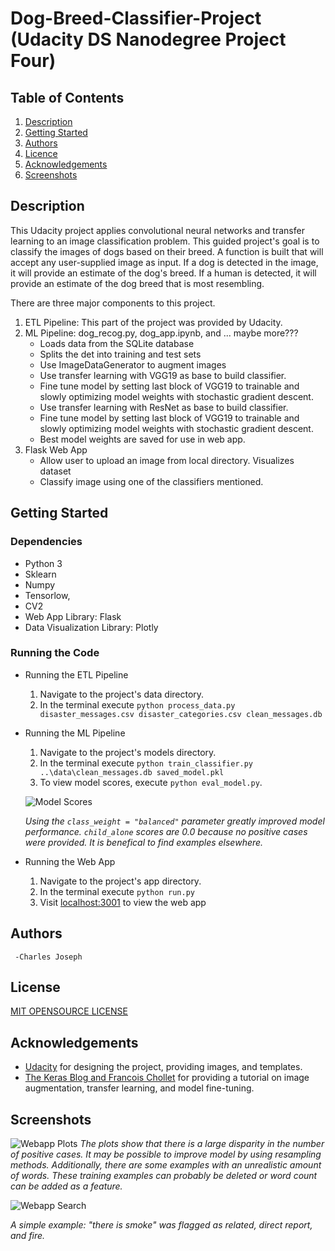 # Dog-Breed-Classifier-Project (Udacity DS Nanodegree Project Four)

## Table of Contents
1.  [Description](#description)
2.  [Getting Started](#getting-started)
3.  [Authors](#authors)
4.  [Licence](#license)
5.  [Acknowledgements](#acknowledgements)
6.  [Screenshots](#screenshots)

## Description
This Udacity project applies convolutional neural networks and transfer learning to an image classification problem. This guided project's goal is to classify the images of dogs based on their breed. A function is built that will accept any user-supplied image as input. If a dog is detected in the image, it will provide an estimate of the dog's breed. If a human is detected, it will provide an estimate of the dog breed that is most resembling.

There are three major components to this project.
1. ETL Pipeline: This part of the project was provided by Udacity.
2. ML Pipeline: dog_recog.py, dog_app.ipynb, and ... maybe more???
    - Loads data from the SQLite database
    - Splits the det into training and test sets
    - Use ImageDataGenerator to augment images
    - Use transfer learning with VGG19 as base to build classifier.
    - Fine tune model by setting last block of VGG19 to trainable and slowly optimizing model weights with stochastic gradient descent.
    - Use transfer learning with ResNet as base to build classifier.
    - Fine tune model by setting last block of VGG19 to trainable and slowly optimizing model weights with stochastic gradient descent.  
    - Best model weights are saved for use in web app.
3. Flask Web App
    - Allow user to upload an image from local directory. Visualizes dataset 
    - Classify image using one of the classifiers mentioned.


## Getting Started
### Dependencies

- Python 3
- Sklearn
- Numpy
- Tensorlow,
- CV2
- Web App Library: Flask
- Data Visualization Library: Plotly

### Running the Code
- Running the ETL Pipeline
    1. Navigate to the project's data directory. 
    2. In the terminal execute `python process_data.py disaster_messages.csv disaster_categories.csv clean_messages.db`
    
- Running the ML Pipeline
    1. Navigate to the project's models directory. 
    2. In the terminal execute `python train_classifier.py ..\data\clean_messages.db saved_model.pkl`
    3. To view model scores, execute `python eval_model.py`.  
    
    ![Model Scores](ModelScores.PNG "Model F1, Precision, and Recall by category")

    *Using the `class_weight = "balanced"` parameter greatly improved model performance. `child_alone` scores are 0.0 because no positive cases were provided. It is  benefical to find examples elsewhere.*
    
- Running the Web App
    1. Navigate to the project's app directory. 
    2. In the terminal execute `python run.py`
    3. Visit [localhost:3001](http://localhost:3001/) to view the web app
        
## Authors
     -Charles Joseph
## License
[MIT OPENSOURCE LICENSE](LICENSE.TXT)
## Acknowledgements
- [Udacity](https://www.udacity.com/) for designing the project, providing images, and templates. 
- [The Keras Blog and Francois Chollet](https://blog.keras.io/building-powerful-image-classification-models-using-very-little-data.html) for providing a tutorial on image augmentation, transfer learning, and model fine-tuning.

## Screenshots
![Webapp Plots](PlotlyPlots.PNG "Webapp Plots")
*The plots show that there is a large disparity in the number of positive cases. It may be possible to improve model by using resampling methods. Additionally, there are some examples with an unrealistic amount of words. These training examples can probably be deleted or word count can be added as a feature.*

![Webapp Search](RunSearchSmoke.PNG "Webapp Search")

*A simple example: "there is smoke" was flagged as related, direct report, and fire.*
